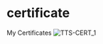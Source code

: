 # certificate
My Certificates
![TTS-CERT_1](https://github.com/dtai-coding/certificate/assets/149134916/357da119-c7a0-4c65-a8e6-287337eafe7b)
